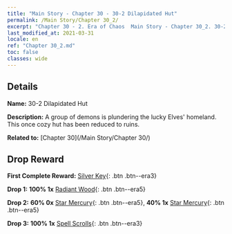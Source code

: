 ```yaml
---
title: "Main Story - Chapter 30 - 30-2 Dilapidated Hut"
permalink: /Main Story/Chapter 30_2/
excerpt: "Chapter 30 - 2. Era of Chaos  Main Story - Chapter 30_2. 30-2 Dilapidated Hut"
last_modified_at: 2021-03-31
locale: en
ref: "Chapter 30_2.md"
toc: false
classes: wide
---
```


## Details

 **Name:** 30-2 Dilapidated Hut

 **Description:** A group of demons is plundering the lucky Elves' homeland. This once cozy hut has been reduced to ruins.

 **Related to:** [Chapter 30](/Main Story/Chapter 30/)

## Drop Reward

 **First Complete Reward:** [Silver Key](/Items/con_693/){: .btn .btn--era3}

 **Drop 1:** **100% 1x** [Radiant Wood](/Items/mat_97/){: .btn .btn--era5}

 **Drop 2:** **60% 0x** [Star Mercury](/Items/mat_91/){: .btn .btn--era5}, **40% 1x** [Star Mercury](/Items/mat_91/){: .btn .btn--era5}

 **Drop 3:** **100% 1x** [Spell Scrolls](/Items/con_694/){: .btn .btn--era3}

